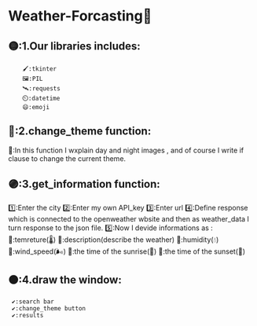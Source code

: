 # Weather-Forcasting🌈

## 🟡:1.Our libraries includes: 
        🖌️:tkinter  
        🖼️:PIL  
        🛰️:requests  
        ⏲️:datetime  
        😄:emoji

## 🔴:2.change_theme function:
  🚩:In this function I wxplain day and night images ,
    and of course I write if clause to change the current theme. 

## 🟣:3.get_information function:
  1️⃣:Enter the city
  2️⃣:Enter my own API_key
  3️⃣:Enter url
  4️⃣:Define response which is connected to the openweather wbsite and 
     then as weather_data I turn response to the json file. 
  5️⃣:Now I devide informations as :
       🔻:temreture(🌡️)
       🔻:description(describe the weather)
       🔻:humidity(💧)
       🔻:wind_speed(🌬️)
       🔻:the time of the sunrise(🌇)
       🔻:the time of the sunset(🌆)

## 🟠:4.draw the window:
     ✔️:search bar
     ✔️:change_theme button
     ✔️:results
     
